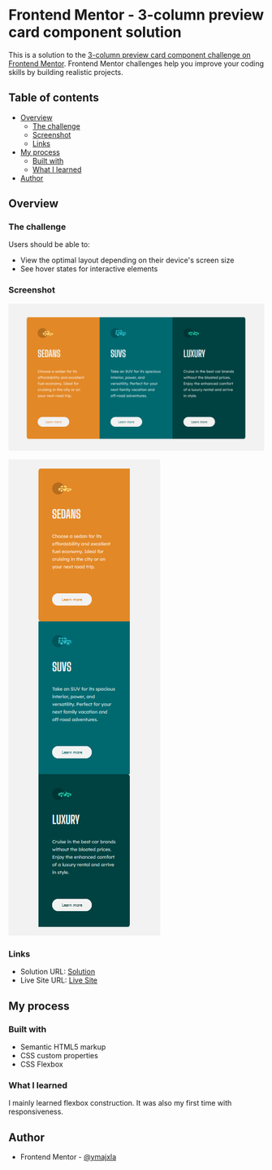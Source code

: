 # Frontend Mentor - 3-column preview card component solution

This is a solution to the [3-column preview card component challenge on Frontend Mentor](https://www.frontendmentor.io/challenges/3column-preview-card-component-pH92eAR2-). Frontend Mentor challenges help you improve your coding skills by building realistic projects. 

## Table of contents

- [Overview](#overview)
  - [The challenge](#the-challenge)
  - [Screenshot](#screenshot)
  - [Links](#links)
- [My process](#my-process)
  - [Built with](#built-with)
  - [What I learned](#what-i-learned)
- [Author](#author)


## Overview

### The challenge

Users should be able to:

- View the optimal layout depending on their device's screen size
- See hover states for interactive elements

### Screenshot

![](./images/web_view.png)

![](./images/mobile_view.png)

### Links

- Solution URL: [Solution](https://www.frontendmentor.io/solutions/3column-preview-card-component-solution-QG_PIFCJn)
- Live Site URL: [Live Site](https://majxla.github.io/3-column-preview-card-component-solution/)

## My process

### Built with

- Semantic HTML5 markup
- CSS custom properties
- CSS Flexbox

### What I learned

I mainly learned flexbox construction.
It was also my first time with responsiveness.

## Author

- Frontend Mentor - [@ymajxla](https://www.frontendmentor.io/profile/majxla)
